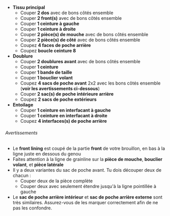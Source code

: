 -   **Tissu principal**
    -   Couper **2 dos** avec de bons côtés ensemble
    -   Couper **2 front(s)** avec de bons côtés ensemble
    -   Couper **1 ceinture à gauche**
    -   Couper **1 ceinture à droite**
    -   Couper **2 pièce(s) de mouche** avec de bons côtés ensemble
    -   Couper **2 pièce(s) de côté** avec de bons côtés ensemble
    -   Coupez **4 faces de poche arrière**
    -   Coupez **boucle ceinture 8**
-   **Doublure**
    -   Couper **2 doublures avant** avec de bons côtés ensemble
    -   Couper **1 ceinture**
    -   Couper **1 bande de taille**
    -   Couper **1 bouclier volant**
    -   Coupez **4 sacs de poche avant** 2x2 avec les bons côtés ensemble (**voir les avertissements ci-dessous**)
    -   Couper **2 sac(s) de poche intérieure arrière**
    -   Coupez **2 sacs de poche extérieurs**
-   **Entoilage**
    -   Couper **1 ceinture en interfacant à gauche**
    -   Couper **1 ceinture en interfacant à droite**
    -   Coupez **4 interfaces(s) de poche arrière**

<Warning>

###### Avertissements

-   Le **front lining** est coupé de la partie **front** de votre brouillon, en bas à la ligne juste en dessous du genou
-   Faites attention à la ligne de grainline sur la **pièce de mouche**, **bouclier volant**, et **pièce latérale**
-   Il y a deux variantes du sac de poche avant. Tu dois découper deux de chacun :
    -   Couper deux de la pièce complète
    -   Couper deux avec seulement étendre jusqu'à la ligne pointillée à gauche
-   Le **sac de poche arrière intérieur** et **sac de poche arrière externe** sont très similaires. Assurez-vous de les marquer correctement afin de ne pas les confondre.

</Warning>
